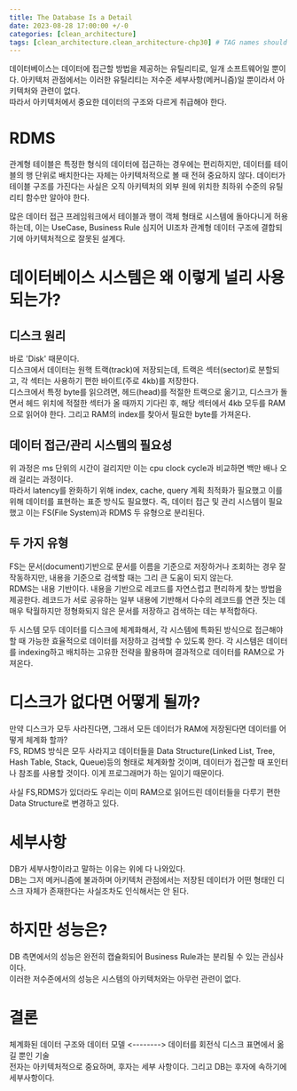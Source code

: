 ```yaml
---
title: The Database Is a Detail
date: 2023-08-28 17:00:00 +/-0
categories: [clean_architecture]
tags: [clean_architecture.clean_architecture-chp30] # TAG names should always be lowercase
---
```


데이터베이스는 데이터에 접근할 방법을 제공하는 유틸리티로, 일개 소프트웨어일 뿐이다.
아키텍처 관점에서는 이러한 유틸리티는 저수준 세부사항(메커니즘)일 뿐이라서 아키텍처와 관련이 없다.  
따라서 아키텍처에서 중요한 데이터의 구조와 다르게 취급해야 한다.

# RDMS

관계형 테이블은 특정한 형식의 데이터에 접근하는 경우에는 편리하지만, 데이터를 테이블의 행 단위로 배치한다는 자체는 아키텍처적으로 볼 때 전혀 중요하지 않다. 데이터가 테이블 구조를 가진다는 사실은 오직 아키텍처의 외부 원에 위치한 최하위 수준의 유틸리티 함수만 알아야 한다.

많은 데이터 접근 프레임워크에서 테이블과 행이 객체 형태로 시스템에 돌아다니게 허용하는데, 이는 UseCase, Business Rule 심지어 UI조차 관계형 데이터 구조에 결합되기에 아키텍처적으로 잘못된 설계다.

# 데이터베이스 시스템은 왜 이렇게 널리 사용되는가?

## 디스크 원리

바로 'Disk' 때문이다.  
디스크에서 데이터는 원핵 트랙(track)에 저장되는데, 트랙은 섹터(sector)로 분할되고, 각 섹터는 사용하기 편한 바이트(주로 4kb)를 저장한다.  
디스크에서 특정 byte를 읽으려면, 헤드(head)를 적절한 트랙으로 옮기고, 디스크가 돌면서 헤드 위치에 적절한 섹터가 올 때까지 기다린 후, 해당 섹터에서 4kb 모두를 RAM으로 읽어야 한다. 그리고 RAM의 index를 찾아서 필요한 byte를 가져온다.

## 데이터 접근/관리 시스템의 필요성

위 과정은 ms 단위의 시간이 걸리지만 이는 cpu clock cycle과 비교하면 백만 배나 오래 걸리는 과정이다.  
따라서 latency를 완화하기 위해 index, cache, query 계획 최적화가 필요했고 이를 위해 데이터를 표현하는 표준 방식도 필요했다.
즉, 데이터 접근 및 관리 시스템이 필요했고 이는 FS(File System)과 RDMS 두 유형으로 분리된다.

## 두 가지 유형

FS는 문서(document)기반으로 문서를 이름을 기준으로 저장하거나 조회하는 경우 잘 작동하지만, 내용을 기준으로 검색할 때는 그리 큰 도움이 되지 않는다.  
RDMS는 내용 기반이다. 내용을 기반으로 레코드를 자연스럽고 편리하게 찾는 방법을 제공한다. 레코드가 서로 공유하는 일부 내용에 기반해서 다수의 레코드를 연관 짓는 데 매우 탁월하지만 정형화되지 않은 문서를 저장하고 검색하는 데는 부적합하다.

두 시스템 모두 데이터를 디스크에 체계화해서, 각 시스템에 특화된 방식으로 접근해야 할 때 가능한 효율적으로 데이터를 저장하고 검색할 수 있도록 한다. 각 시스템은 데이터를 indexing하고 배치하는 고유한 전략을 활용하며 결과적으로 데이터를 RAM으로 가져온다.

# 디스크가 없다면 어떻게 될까?

만약 디스크가 모두 사라진다면, 그래서 모든 데이터가 RAM에 저장된다면 데이터를 어떻게 체계화 할까?  
FS, RDMS 방식은 모두 사라지고 데이터들을 Data Structure(Linked List, Tree, Hash Table, Stack, Queue)등의 형태로 체계화할 것이며, 데이터가 접근할 때 포인터나 참조를 사용할 것이다. 이게 프로그래머가 하는 일이기 때문이다.

사실 FS,RDMS가 있더라도 우리는 이미 RAM으로 읽어드린 데이터들을 다루기 편한 Data Structure로 변경하고 있다.

# 세부사항

DB가 세부사항이라고 말하는 이유는 위에 다 나와있다.  
DB는 그저 메커니즘에 불과하며 아키텍처 관점에서는 저장된 데이터가 어떤 형태인 디스크 자체가 존재한다는 사실조차도 인식해서는 안 된다.

# 하지만 성능은?

DB 측면에서의 성능은 완전히 캡슐화되어 Business Rule과는 분리될 수 있는 관심사이다.  
이러한 저수준에서의 성능은 시스템의 아키텍처와는 아무런 관련이 없다.

# 결론

체계화된 데이터 구조와 데이터 모델 <--------> 데이터를 회전식 디스크 표면에서 옮길 뿐인 기술  
전자는 아키텍처적으로 중요하며, 후자는 세부 사항이다. 그리고 DB는 후자에 속하기에 세부사항이다.
